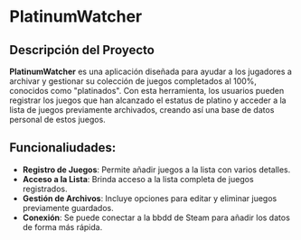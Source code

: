 # PlatinumWatcher

## Descripción del Proyecto

**PlatinumWatcher** es una aplicación diseñada para ayudar a los jugadores a archivar y gestionar su colección de juegos completados al 100%, conocidos como "platinados". Con esta herramienta, los usuarios pueden registrar los juegos que han alcanzado el estatus de platino y acceder a la lista de juegos previamente archivados, creando así una base de datos personal de estos juegos.

## Funcionaliudades:
- **Registro de Juegos**: Permite añadir juegos a la lista con varios detalles.
- **Acceso a la Lista**: Brinda acceso a la lista completa de juegos registrados.
- **Gestión de Archivos**: Incluye opciones para editar y eliminar juegos previamente guardados.
- **Conexión**: Se puede conectar a la bbdd de Steam para añadir los datos de forma más rápida.